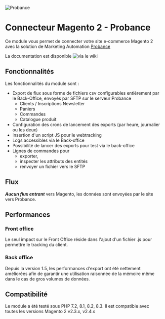 ![Probance](https://scontent-cdg4-1.xx.fbcdn.net/v/t39.30808-6/301129152_482102583922818_7454434102963438205_n.jpg?stp=dst-jpg_s960x960&_nc_cat=102&ccb=1-7&_nc_sid=5f2048&_nc_ohc=xHgpvFexoI8Q7kNvgEL7-2I&_nc_ht=scontent-cdg4-1.xx&oh=00_AYD3tSlLhNbfUZHlnvjvQOtIuq9cmZFQqifhRezR3yXBFA&oe=6670E9E9)
# Connecteur Magento 2 - Probance

Ce module vous permet de connecter votre site e-commerce Magento 2 avec la solution de Marketing Automation [Probance](https://probance.com/fr/)

La documentation est disponible ![via le wiki](https://github.com/lcs-prbnc/probance-magento2/wiki/Accueil)

## Fonctionnalités
Les fonctionnalités du module sont :

- Export de flux sous forme de fichiers csv configurables entièrement par le Back-Office, envoyés par SFTP sur le serveur Probance
	- Clients / Inscriptions Newsletter
	- Paniers
	- Commandes
	- Catalogue produit
- Configuration des crons de lancement des exports (par heure, journalier ou les deux)
- Insertion d'un script JS pour le webtracking
- Logs accessibles via le Back-office
- Possibilité de lancer des exports pour test via le back-office
- Lignes de commandes pour 
	- exporter, 
	- inspecter les attributs des entités
	- renvoyer un fichier vers le SFTP

## Flux
***Aucun flux entrant*** vers Magento, les données sont envoyées par le site vers Probance.

## Performances
### Front office
Le seul impact sur le Front Office réside dans l'ajout d'un fichier .js pour permettre le tracking du client.
### Back office
Depuis la version 1.5, les performances d'export ont été nettement améliorées afin de garantir une utilisation raisonnée de la mémoire même dans le cas de gros volumes de données.
## Compatibilité
Le module a été testé sous PHP 7.2, 8.1, 8.2, 8.3.
Il est compatible avec toutes les versions Magento 2 v2.3.x, v2.4.x
